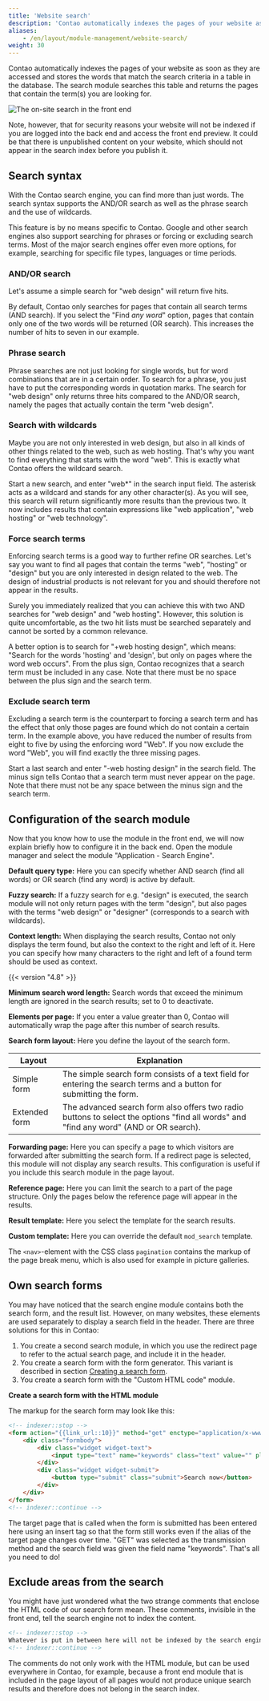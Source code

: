 ```yaml
---
title: 'Website search'
description: 'Contao automatically indexes the pages of your website as soon as they are accessed and stores the words found on them as search terms in a table in the database.'
aliases:
    - /en/layout/module-management/website-search/
weight: 30
---
```


Contao automatically indexes the pages of your website as soon as they are accessed and stores the words that match the search criteria in a table in the database. The search module searches this table and returns the pages that contain the term(s) you are looking for.

![The on-site search in the front end](/de/layout/module-management/images/de/die-on-site-suche-im-frontend.png?classes=shadow)

Note, however, that for security reasons your website will not be indexed if you are logged into the back end and access the front end preview. It could be that there is unpublished content on your website, which should not appear in the search index before you publish it.

## Search syntax

With the Contao search engine, you can find more than just words. The search syntax supports the AND/OR search as well as the phrase search and the use of wildcards.

This feature is by no means specific to Contao. Google and other search engines also support searching for phrases or forcing or excluding search terms. Most of the major search engines offer even more options, for example, searching for specific file types, languages or time periods.

### AND/OR search

Let's assume a simple search for "web design" will return five hits.

By default, Contao only searches for pages that contain all search terms (AND search). If you select the "Find *any word*" option, pages that contain only one of the two words will be returned (OR search). This increases the number of hits to seven in our example.

### Phrase search

Phrase searches are not just looking for single words, but for word combinations that are in a certain order. To search for a phrase, you just have to put the corresponding words in quotation marks. The search for "web design" only returns three hits compared to the AND/OR search, namely the pages that actually contain the term "web design".

### Search with wildcards

Maybe you are not only interested in web design, but also in all kinds of other things related to the web, such as web hosting. That's why you want to find everything that starts with the word "web". This is exactly what Contao offers the wildcard search.

Start a new search, and enter "web\*" in the search input field. The asterisk acts as a wildcard and stands for any other character(s). As you will see, this search will return significantly more results than the previous two. It now includes results that contain expressions like "web application", "web hosting" or "web technology".

### Force search terms

Enforcing search terms is a good way to further refine OR searches. Let's say you want to find all pages that contain the terms "web", "hosting" or "design" but you are only interested in design related to the web. The design of industrial products is not relevant for you and should therefore not appear in the results.

Surely you immediately realized that you can achieve this with two AND searches for "web design" and "web hosting". However, this solution is quite uncomfortable, as the two hit lists must be searched separately and cannot be sorted by a common relevance.

A better option is to search for "+web hosting design", which means: "Search for the words 'hosting' and 'design', but only on pages where the word web occurs". From the plus sign, Contao recognizes that a search term must be included in any case. Note that there must be no space between the plus sign and the search term.

### Exclude search term

Excluding a search term is the counterpart to forcing a search term and has the effect that only those pages are found which do not contain a certain term. In the example above, you have reduced the number of results from eight to five by using the enforcing word "Web". If you now exclude the word "Web", you will find exactly the three missing pages.

Start a last search and enter "-web hosting design" in the search field. The minus sign tells Contao that a search term must never appear on the page. Note that there must not be any space between the minus sign and the search term.

## Configuration of the search module

Now that you know how to use the module in the front end, we will now explain briefly how to configure it in the back end. Open the module manager and select the module "Application - Search Engine".

**Default query type:** Here you can specify whether AND search (find all words) or OR search (find any word) is active by default.

**Fuzzy search:** If a fuzzy search for e.g. "design" is executed, the search module will not only return pages with the term "design", but also pages with the terms "web design" or "designer" (corresponds to a search with wildcards).

**Context length:** When displaying the search results, Contao not only displays the term found, but also the context to the right and left of it. Here you can specify how many characters to the right and left of a found term should be used as context.

{{< version "4.8" >}}

**Minimum search word length:** Search words that exceed the minimum length are ignored in the search results; set to 0 to deactivate.

**Elements per page:** If you enter a value greater than 0, Contao will automatically wrap the page after this number of search results.

**Search form layout:** Here you define the layout of the search form.

| Layout | Explanation |
| ------ | ----------- |
| Simple form | The simple search form consists of a text field for entering the search terms and a button for submitting the form. |
| Extended form | The advanced search form also offers two radio buttons to select the options "find all words" and "find any word" (AND or OR search). |

**Forwarding page:** Here you can specify a page to which visitors are forwarded after submitting the search form. If a redirect page is selected, this module will not display any search results. This configuration is useful if you include this search module in the page layout.

**Reference page:** Here you can limit the search to a part of the page structure. Only the pages below the reference page will appear in the results.

**Result template:** Here you select the template for the search results.

**Custom template:** Here you can override the default `mod_search` template.

The `<nav>`-element with the CSS class `pagination` contains the markup of the page break menu, which is also used for example in picture galleries.

## Own search forms

You may have noticed that the search engine module contains both the search form, and the result list. However, on many websites, these elements are used separately to display a search field in the header. There are three solutions for this in Contao:

1. You create a second search module, in which you use the redirect page to refer to the actual search page, and include it in the header.
2. You create a search form with the form generator. This variant is described in section [Creating a search form](/en/form-generator/create-a-search-form/).
3. You create a search form with the "Custom HTML code" module.

**Create a search form with the HTML module**

The markup for the search form may look like this:

```html
<!-- indexer::stop -->
<form action="{{link_url::10}}" method="get" enctype="application/x-www-form-urlencoded">
    <div class="formbody">
        <div class="widget widget-text">
            <input type="text" name="keywords" class="text" value="" placeholder="Search term">
        </div>
        <div class="widget widget-submit">
            <button type="submit" class="submit">Search now</button>
        </div>
    </div>
</form>
<!-- indexer::continue -->
```

The target page that is called when the form is submitted has been entered here using an insert tag so that the form still works even if the alias of the target page changes over time. "GET" was selected as the transmission method and the search field was given the field name "keywords".
That's all you need to do!

## Exclude areas from the search

You might have just wondered what the two strange comments that enclose the HTML code of our search form mean. These comments, invisible in the front end, tell the search engine not to index the content.

```html
<!-- indexer::stop -->
Whatever is put in between here will not be indexed by the search engine.
<!-- indexer::continue -->
```

The comments do not only work with the HTML module, but can be used everywhere in Contao, for example, because a front end module that is included in the page layout of all pages would not produce unique search results and therefore does not belong in the search index.
